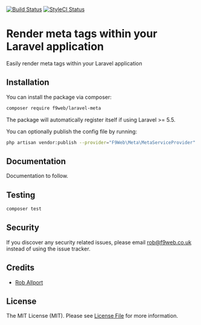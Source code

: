 [![Build Status](https://travis-ci.org/f9webltd/laravel-meta.svg)](https://travis-ci.org/f9webltd/laravel-meta)
[![StyleCI Status](https://github.styleci.io/repos/264978205/shield)](https://github.styleci.io/repos/264978205)

# Render meta tags within your Laravel application

Easily render meta tags within your Laravel application

## Installation

You can install the package via composer:

``` bash
composer require f9web/laravel-meta
```

The package will automatically register itself if using Laravel >= 5.5.

You can optionally publish the config file by running:

```bash
php artisan vendor:publish --provider="F9Web\Meta\MetaServiceProvider" --tag="config"
```

## Documentation

Documentation to follow.

## Testing

``` bash
composer test
```

## Security

If you discover any security related issues, please email rob@f9web.co.uk instead of using the issue tracker.

## Credits

- [Rob Allport](https://github.com/ultrono)

## License

The MIT License (MIT). Please see [License File](LICENSE.md) for more information.
